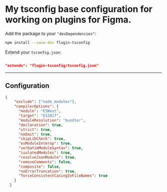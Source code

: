 # My tsconfig base configuration for working on plugins for Figma.

Add the package to your `"devDependencies"`:

```sh
npm install --save-dev flugin-tsconfig
```

Extend your `tsconfig.json`:

```json

"extends": "flugin-tsconfig/tsconfig.json"

```

---

## Configuration

```json
{
    "exclude": ["node_modules"],
    "compilerOptions": {
      "module": "ESNext",
      "target": "ES2017",
      "moduleResolution": "bundler",
      "declaration": true,
      "strict": true,
      "noEmit": true,
      "skipLibCheck": true,
      "esModuleInterop": true,
      "verbatimModuleSyntax": true,
      "isolatedModules": true,
      "resolveJsonModule": true,
      "removeComments": false,
      "composite": false,
      "noErrorTruncation": true,
      "forceConsistentCasingInFileNames": true
    }
  }
```
